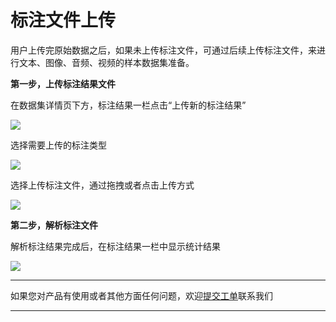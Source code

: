 # 标注文件上传

用户上传完原始数据之后，如果未上传标注文件，可通过后续上传标注文件，来进行文本、图像、音频、视频的样本数据集准备。

**第一步，上传标注结果文件**

在数据集详情页下方，标注结果一栏点击“上传新的标注结果”

![](http://storage.jd.com/doc-image/NeuFoundry-AIOT/8.1.4/8.1.4.2/8.1.4.2.1/8.1.4.2.1.3/1.png)

选择需要上传的标注类型

![](http://storage.jd.com/doc-image/NeuFoundry-AIOT/8.1.4/8.1.4.2/8.1.4.2.1/8.1.4.2.1.3/2.png)

选择上传标注文件，通过拖拽或者点击上传方式

![](http://storage.jd.com/doc-image/NeuFoundry-AIOT/8.1.4/8.1.4.2/8.1.4.2.1/8.1.4.2.1.3/3.png)

**第二步，解析标注文件**

解析标注结果完成后，在标注结果一栏中显示统计结果

![](http://storage.jd.com/doc-image/NeuFoundry-AIOT/8.1.4/8.1.4.2/8.1.4.2.1/8.1.4.2.1.3/4.png)

---

如果您对产品有使用或者其他方面任何问题，欢迎[提交工单](http://neuhub.jd.com/workorder/init/2/NeuFoundry%E7%A5%9E%E9%93%B8%E5%B9%B3%E5%8F%B0)联系我们

---